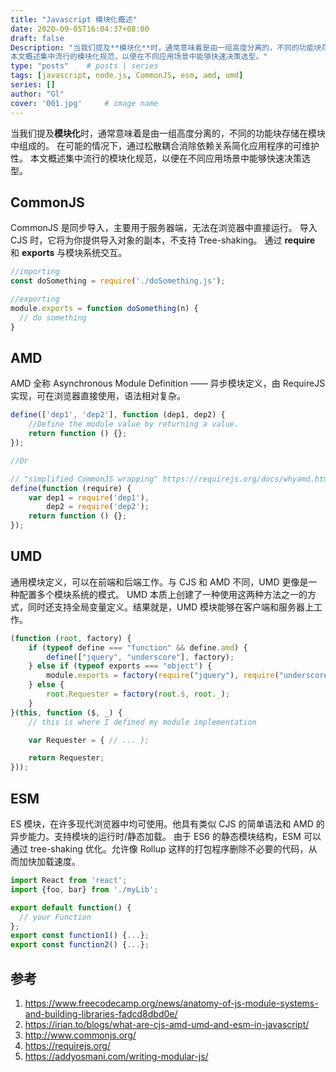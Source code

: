 ```yaml
---
title: "Javascript 模块化概述"
date: 2020-09-05T16:04:37+08:00
draft: false
Description: "当我们提及**模块化**时，通常意味着是由一组高度分离的，不同的功能块存储在模块中组成的。在可能的情况下，通过松散耦合消除依赖关系简化应用程序的可维护性。
本文概述集中流行的模块化规范，以便在不同应用场景中能够快速决策选型。"
type: "posts"    # posts | series
tags: [javascript, node.js, CommonJS, esm, amd, umd]
series: []
author: "Gl"
cover: '001.jpg'     # image name
---
```


当我们提及**模块化**时，通常意味着是由一组高度分离的，不同的功能块存储在模块中组成的。
在可能的情况下，通过松散耦合消除依赖关系简化应用程序的可维护性。
本文概述集中流行的模块化规范，以便在不同应用场景中能够快速决策选型。

## CommonJS

CommonJS 是同步导入，主要用于服务器端，无法在浏览器中直接运行。
导入 CJS 时，它将为你提供导入对象的副本，不支持 Tree-shaking。
通过 **require** 和 **exports** 与模块系统交互。

```javascript
//importing
const doSomething = require('./doSomething.js');

//exporting
module.exports = function doSomething(n) {
  // do something
}
```

## AMD

AMD 全称 Asynchronous Module Definition —— 异步模块定义，由 RequireJS 实现，可在浏览器直接使用，语法相对复杂。

```javascript
define(['dep1', 'dep2'], function (dep1, dep2) {
    //Define the module value by returning a value.
    return function () {};
});

//Or

// "simplified CommonJS wrapping" https://requirejs.org/docs/whyamd.html
define(function (require) {
    var dep1 = require('dep1'),
        dep2 = require('dep2');
    return function () {};
});
```

## UMD

通用模块定义，可以在前端和后端工作。与 CJS 和 AMD 不同，UMD 更像是一种配置多个模块系统的模式。
UMD 本质上创建了一种使用这两种方法之一的方式，同时还支持全局变量定义。结果就是，UMD 模块能够在客户端和服务器上工作。

```javascript
(function (root, factory) {
    if (typeof define === "function" && define.amd) {
        define(["jquery", "underscore"], factory);
    } else if (typeof exports === "object") {
        module.exports = factory(require("jquery"), require("underscore"));
    } else {
        root.Requester = factory(root.$, root._);
    }
}(this, function ($, _) {
    // this is where I defined my module implementation

    var Requester = { // ... };

    return Requester;
}));
```

## ESM

ES 模块，在许多现代浏览器中均可使用。他具有类似 CJS 的简单语法和 AMD 的异步能力。支持模块的运行时/静态加载。
由于 ES6 的静态模块结构，ESM 可以通过 tree-shaking 优化。允许像 Rollup 这样的打包程序删除不必要的代码，从而加快加载速度。

```javascript
import React from 'react';
import {foo, bar} from './myLib';

export default function() {
  // your Function
};
export const function1() {...};
export const function2() {...};
```

## 参考

1. <https://www.freecodecamp.org/news/anatomy-of-js-module-systems-and-building-libraries-fadcd8dbd0e/>
1. <https://irian.to/blogs/what-are-cjs-amd-umd-and-esm-in-javascript/>
1. <http://www.commonjs.org/>
1. <https://requirejs.org/>
1. <https://addyosmani.com/writing-modular-js/>
